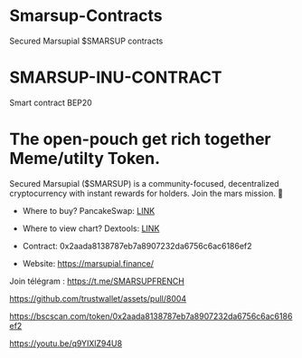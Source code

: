 # Smarsup-Contracts
Secured  Marsupial $SMARSUP contracts 


# SMARSUP-INU-CONTRACT
Smart contract BEP20


# The open-pouch get rich together Meme/utilty Token.

Secured Marsupial ($SMARSUP) is a community-focused, decentralized cryptocurrency with instant rewards for holders. Join the mars mission. 🦘

- Where to buy? PancakeSwap: [LINK](https://exchange.pancakeswap.finance/#/swap?outputCurrency=0x2aada8138787eb7a8907232da6756c6ac6186ef2)
- Where to view chart? Dextools: [LINK](https://www.dextools.io/app/pancakeswap/pair-explorer/0x0831e20db7b36bce72da51f75d773312a973c845)

- Contract:
0x2aada8138787eb7a8907232da6756c6ac6186ef2

- Website: https://marsupial.finance/

Join télégram : https://t.me/SMARSUPFRENCH


https://github.com/trustwallet/assets/pull/8004




https://bscscan.com/token/0x2aada8138787eb7a8907232da6756c6ac6186ef2



https://youtu.be/q9YIXlZ94U8

